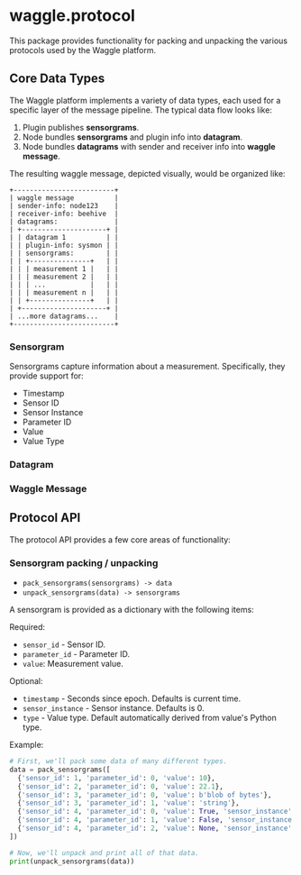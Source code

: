 # waggle.protocol

This package provides functionality for packing and unpacking the various
protocols used by the Waggle platform.

## Core Data Types

The Waggle platform implements a variety of data types, each used for a specific
layer of the message pipeline. The typical data flow looks like:

1. Plugin publishes **sensorgrams**.
2. Node bundles **sensorgrams** and plugin info into **datagram**.
3. Node bundles **datagrams** with sender and receiver info into **waggle message**.

The resulting waggle message, depicted visually, would be organized like:

```
+-------------------------+
| waggle message          |
| sender-info: node123    |
| receiver-info: beehive  |
| datagrams:              |
| +---------------------+ |
| | datagram 1          | |
| | plugin-info: sysmon | |
| | sensorgrams:        | |
| | +---------------+   | |
| | | measurement 1 |   | |
| | | measurement 2 |   | |
| | | ...           |   | |
| | | measurement n |   | |
| | +---------------+   | |
| +---------------------+ |
| ...more datagrams...    |
+-------------------------+
```

### Sensorgram

Sensorgrams capture information about a measurement. Specifically, they provide
support for:

* Timestamp
* Sensor ID
* Sensor Instance
* Parameter ID
* Value
* Value Type

### Datagram

### Waggle Message

## Protocol API

The protocol API provides a few core areas of functionality:

### Sensorgram packing / unpacking

* `pack_sensorgrams(sensorgrams) -> data`
* `unpack_sensorgrams(data) -> sensorgrams`

A sensorgram is provided as a dictionary with the following items:

Required:

* `sensor_id` - Sensor ID.
* `parameter_id` - Parameter ID.
* `value`: Measurement value.

Optional:

* `timestamp` - Seconds since epoch. Defaults is current time.
* `sensor_instance` - Sensor instance. Defaults is 0.
* `type` - Value type. Default automatically derived from value's Python type.

Example:

```python
# First, we'll pack some data of many different types.
data = pack_sensorgrams([
  {'sensor_id': 1, 'parameter_id': 0, 'value': 10},
  {'sensor_id': 2, 'parameter_id': 0, 'value': 22.1},
  {'sensor_id': 3, 'parameter_id': 0, 'value': b'blob of bytes'},
  {'sensor_id': 3, 'parameter_id': 1, 'value': 'string'},
  {'sensor_id': 4, 'parameter_id': 0, 'value': True, 'sensor_instance': 0},
  {'sensor_id': 4, 'parameter_id': 1, 'value': False, 'sensor_instance': 0},
  {'sensor_id': 4, 'parameter_id': 2, 'value': None, 'sensor_instance': 1},
])

# Now, we'll unpack and print all of that data.
print(unpack_sensorgrams(data))
```
